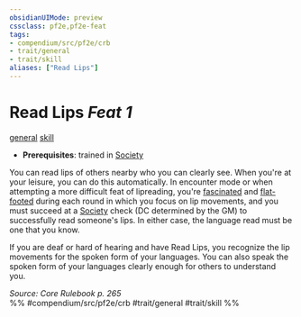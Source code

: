 ```yaml
---
obsidianUIMode: preview
cssclass: pf2e,pf2e-feat
tags:
- compendium/src/pf2e/crb
- trait/general
- trait/skill
aliases: ["Read Lips"]
---
```

# Read Lips  *Feat 1*  
[general](../../rules/traits/general.md)  [skill](../../rules/traits/skill.md)  

- **Prerequisites**: trained in [Society](../skills.md#Society)

You can read lips of others nearby who you can clearly see. When you're at your leisure, you can do this automatically. In encounter mode or when attempting a more difficult feat of lipreading, you're [fascinated](../../rules/conditions.md#Fascinated) and [flat-footed](../../rules/conditions.md#Flat-footed) during each round in which you focus on lip movements, and you must succeed at a [Society](../skills.md#Society) check (DC determined by the GM) to successfully read someone's lips. In either case, the language read must be one that you know.

If you are deaf or hard of hearing and have Read Lips, you recognize the lip movements for the spoken form of your languages. You can also speak the spoken form of your languages clearly enough for others to understand you.

*Source: Core Rulebook p. 265*  
%% #compendium/src/pf2e/crb #trait/general #trait/skill %%
